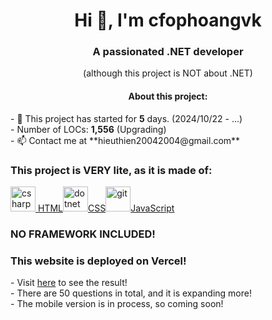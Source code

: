 <h1 align="center">Hi 👋, I'm cfophoangvk</h1>
<h3 align="center">A passionated .NET developer</h3>
<p align="center">(although this project is NOT about .NET)</p>
<h4 align="center">About this project:</h4>
- 🔭 This project has started for <b>5</b> days. (2024/10/22 - ...)<br>
- Number of LOCs: <b>1,556</b> (Upgrading)<br>
- 📫 Contact me at **hieuthien20042004@gmail.com**<br>

<h3 align="left">This project is VERY lite, as it is made of:</h3>
<p align="left" style="display:flex;align-items:center">
<a href="https://www.w3schools.com/html/" target="_blank" rel="noreferrer"><img src="https://cdn.pixabay.com/photo/2017/08/05/11/16/logo-2582748_640.png" alt="csharp" width="40" height="40"/> HTML </a> <br>
<a href="https://www.w3schools.com/css/" target="_blank" rel="noreferrer"><img src="https://cdn.pixabay.com/photo/2017/08/05/11/16/logo-2582747_1280.png" alt="dotnet" width="40" height="40"/>CSS</a><br>
<a href="https://www.w3schools.com/js/" target="_blank" rel="noreferrer"> <img src="https://cdn.pixabay.com/photo/2015/04/23/17/41/javascript-736400_1280.png" alt="git" width="40" height="40"/>JavaScript</a><br>
</p>
<h3>NO FRAMEWORK INCLUDED!</h3>
<h3>This website is deployed on Vercel!</h3>
- Visit <a href="https://cfophoangvk.vercel.app">here</a> to see the result!<br>
- There are 50 questions in total, and it is expanding more!<br>
- The mobile version is in process, so coming soon!
